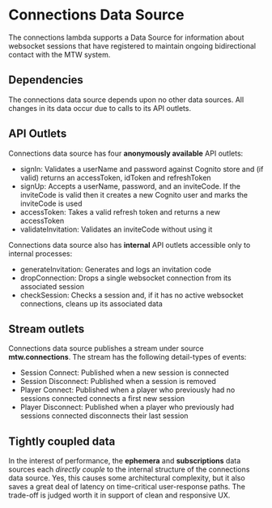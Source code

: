 # Connections Data Source

The connections lambda supports a Data Source for information about websocket sessions that have
registered to maintain ongoing bidirectional contact with the MTW system.

## Dependencies

The connections data source depends upon no other data sources. All changes in its data occur due to calls to its
API outlets.

## API Outlets

Connections data source has four **anonymously available** API outlets:
- signIn: Validates a userName and password against Cognito store and (if valid) returns
an accessToken, idToken and refreshToken
- signUp: Accepts a userName, password, and an inviteCode. If the inviteCode is valid then
it creates a new Cognito user and marks the inviteCode is used
- accessToken: Takes a valid refresh token and returns a new accessToken
- validateInvitation: Validates an inviteCode without using it

Connections data source also has **internal** API outlets accessible only to internal
processes:
- generateInvitation: Generates and logs an invitation code
- dropConnection: Drops a single websocket connection from its associated session
- checkSession: Checks a session and, if it has no active websocket connections,
cleans up its associated data

## Stream outlets

Connections data source publishes a stream under source **mtw.connections**. The stream
has the following detail-types of events:
- Session Connect: Published when a new session is connected
- Session Disconnect: Published when a session is removed
- Player Connect: Published when a player who previously had no sessions connected connects
a first new session
- Player Disconnect: Published when a player who previously had sessions connected disconnects
their last session

## Tightly coupled data

In the interest of performance, the **ephemera** and **subscriptions** data sources each *directly couple*
to the internal structure of the connections data source. Yes, this causes some architectural complexity, but
it also saves a great deal of latency on time-critical user-response paths. The trade-off is judged worth
it in support of clean and responsive UX.
